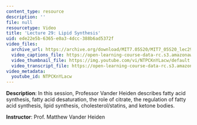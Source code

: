 ```yaml
---
content_type: resource
description: ''
file: null
resourcetype: Video
title: 'Lecture 29: Lipid Synthesis'
uid: ede22e5b-6365-e0a3-4dcc-388b6ad5372f
video_files:
  archive_url: https://archive.org/download/MIT7.05S20/MIT7_05S20_lec29_300k.mp4
  video_captions_file: https://open-learning-course-data-rc.s3.amazonaws.com/7-05-general-biochemistry-spring-2020/ff5bb99ea8345c18ab123a4ad1c0bee6_NTPCKnYLacw.vtt
  video_thumbnail_file: https://img.youtube.com/vi/NTPCKnYLacw/default.jpg
  video_transcript_file: https://open-learning-course-data-rc.s3.amazonaws.com/7-05-general-biochemistry-spring-2020/312e5ff63292e25edcc0c97e4e78d1b7_NTPCKnYLacw.pdf
video_metadata:
  youtube_id: NTPCKnYLacw
---
```


**Description**: In this session, Professor Vander Heiden describes fatty acid synthesis, fatty acid desaturation, the role of citrate, the regulation of fatty acid synthesis, lipid synthesis, cholesterol/statins, and ketone bodies. 

**Instructor**: Prof. Matthew Vander Heiden